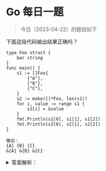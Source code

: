 # Go 每日一题

> 今日（2023-04-22）的题目如下

下面这段代码输出结果正确吗？

```golang
type Foo struct {
	bar string
}
func main() {
	s1 := []Foo{
		{"A"},
		{"B"},
		{"C"},
	}
	s2 := make([]*Foo, len(s1))
	for i, value := range s1 {
		s2[i] = &value
	}
	fmt.Println(s1[0], s1[1], s1[2])
	fmt.Println(s2[0], s2[1], s2[2])
}
```

```
输出：
{A} {B} {C}
&{A} &{B} &{C}
```

<details>
<summary>答案解析：</summary>
<div>

参考答案及解析：s2 的输出结果错误。

s2 的输出是 `&{C} &{C} &{C}`，在前面题目我们提到过，for range 使用短变量声明(:=)的形式迭代变量时，变量 i、value 在每次循环体中都会被重用，而不是重新声明。所以 s2 每次填充的都是临时变量 value 的地址，而在最后一次循环中，value 被赋值为{c}。因此，s2 输出的时候显示出了三个 &{c}。

可行的解决办法如下：

```golang
for i := range s1 {
	s2[i] = &s1[i]
}
```

---

### 4 楼

重用就是同个变量重新使用，重新声明就是声明不同的变量吧

### 14 楼

重新声明会开辟新的内存空间，重用的话还是同一块地址，所以已经存到 s2 的前两个元素会变成最新的 v 值

### 19 楼

for range 使用短变量声明(:=)的形式迭代变量时，变量 i、value 在每次循环体中都会被重用，而不是重新声明。

</div>
</details>
